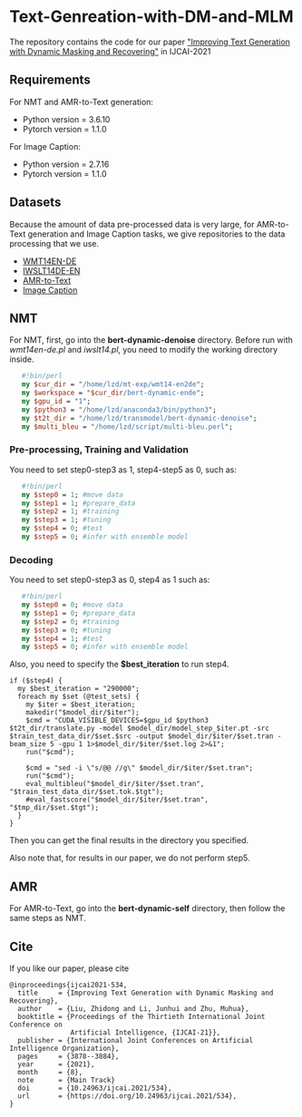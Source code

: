 # Text-Genreation-with-DM-and-MLM
The repository contains the code for our paper ["Improving Text Generation with Dynamic Masking and Recovering"](https://www.ijcai.org/proceedings/2021/534) in IJCAI-2021

## Requirements
For NMT and AMR-to-Text generation:

* Python version = 3.6.10
* Pytorch version = 1.1.0

For Image Caption: 
* Python version = 2.7.16
* Pytorch version = 1.1.0

## Datasets

Because the amount of data pre-processed data is very large, for AMR-to-Text generation and Image Caption tasks, we give repositories to the data processing that we use.
* [WMT14EN-DE](https://drive.google.com/file/d/1r_Bv6_a8ylGVOkT1MaRmEaQ4OHylIVOA/view?usp=sharing)
* [IWSLT14DE-EN](https://drive.google.com/file/d/1hotynRPVR1anNdjuThOOLF6gg_B1yWLX/view?usp=sharing)
* [AMR-to-Text](https://github.com/Amazing-J/structural-transformer)
* [Image Caption](https://github.com/ruotianluo/ImageCaptioning.pytorch)


## NMT

For NMT, first, go into the **bert-dynamic-denoise** directory.
Before run with *wmt14en-de.pl* and *iwslt14.pl*, you need to modify the working directory inside.
 ```perl
    #!bin/perl
    my $cur_dir = "/home/lzd/mt-exp/wmt14-en2de";
    my $workspace = "$cur_dir/bert-dynamic-ende";
    my $gpu_id = "1";
    my $python3 = "/home/lzd/anaconda3/bin/python3";
    my $t2t_dir = "/home/lzd/transmodel/bert-dynamic-denoise";
    my $multi_bleu = "/home/lzd/script/multi-bleu.perl";
 ```

### Pre-processing, Training and Validation
You need to set step0-step3 as 1, step4-step5 as 0, such as:
 ```perl
    #!bin/perl
    my $step0 = 1; #move data
    my $step1 = 1; #prepare_data
    my $step2 = 1; #training
    my $step3 = 1; #tuning
    my $step4 = 0; #test
    my $step5 = 0; #infer with ensemble model
 ```

### Decoding
You need to set step0-step3 as 0, step4 as 1 such as:
 ```perl
    #!bin/perl
    my $step0 = 0; #move data
    my $step1 = 0; #prepare_data
    my $step2 = 0; #training
    my $step3 = 0; #tuning
    my $step4 = 1; #test
    my $step5 = 0; #infer with ensemble model
```
Also, you need to specify the **$best_iteration** to run step4.
```
if ($step4) {
  my $best_iteration = "290000";
  foreach my $set (@test_sets) {
    my $iter = $best_iteration;
    makedir("$model_dir/$iter");
    $cmd = "CUDA_VISIBLE_DEVICES=$gpu_id $python3 $t2t_dir/translate.py -model $model_dir/model_step_$iter.pt -src $train_test_data_dir/$set.$src -output $model_dir/$iter/$set.tran -beam_size 5 -gpu 1 1>$model_dir/$iter/$set.log 2>&1";
    run("$cmd");

    $cmd = "sed -i \"s/@@ //g\" $model_dir/$iter/$set.tran";
    run("$cmd");
    eval_multibleu("$model_dir/$iter/$set.tran", "$train_test_data_dir/$set.tok.$tgt");
    #eval_fastscore("$model_dir/$iter/$set.tran", "$tmp_dir/$set.$tgt");
  }
} 
```
Then you can get the final results in the directory you specified.

Also note that, for results in our paper, we do not perform step5.

## AMR
For AMR-to-Text, go into the **bert-dynamic-self** directory, then follow the same steps as NMT.


## Cite 

If you like our paper, please cite
```
@inproceedings{ijcai2021-534,
  title     = {Improving Text Generation with Dynamic Masking and Recovering},
  author    = {Liu, Zhidong and Li, Junhui and Zhu, Muhua},
  booktitle = {Proceedings of the Thirtieth International Joint Conference on
               Artificial Intelligence, {IJCAI-21}},
  publisher = {International Joint Conferences on Artificial Intelligence Organization},
  pages     = {3878--3884},
  year      = {2021},
  month     = {8},
  note      = {Main Track}
  doi       = {10.24963/ijcai.2021/534},
  url       = {https://doi.org/10.24963/ijcai.2021/534},
}
```
